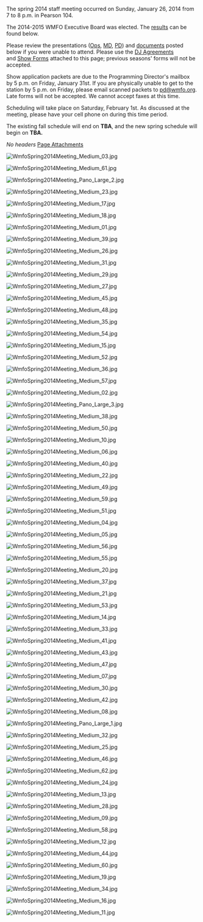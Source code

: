 The spring 2014 staff meeting occurred on Sunday, January 26, 2014 from 7 to 8 p.m. in Pearson 104.

The 2014-2015 WMFO Executive Board was elected. The [results](https://wiki.wmfo.org/@api/deki/files/721/=Spring_Staff_2014_Election.pdf "Spring Staff 2014 Election.pdf") can be found below.

Please review the presentations ([Ops](https://wiki.wmfo.org/@api/deki/files/720/=Ops-Spring14.pdf "Ops-Spring14.pdf"), [MD](https://wiki.wmfo.org/@api/deki/files/646/=MD_Presentation_Spring_2014.pdf "MD Presentation Spring 2014.pdf"), [PD](https://wiki.wmfo.org/@api/deki/files/648/=Spring_2014_PD_Presentation.pdf "Spring 2014 PD Presentation.pdf")) and [documents](https://wiki.wmfo.org/@api/deki/files/647/=ProfanityIndecencyandObscenityPolicy-2.pdf "ProfanityIndecencyandObscenityPolicy-2.pdf") posted below if you were unable to attend. Please use the [DJ Agreements](https://wiki.wmfo.org/@api/deki/files/650/=WMFO_DJ_Agreement_Form_SPR14.pdf "WMFO DJ Agreement Form_SPR14.pdf") and [Show Forms](https://wiki.wmfo.org/@api/deki/files/649/=WMFO_Show_Scheduling_Form_SPR14.pdf "WMFO Show Scheduling Form_SPR14.pdf") attached to this page; previous seasons' forms will not be accepted.

Show application packets are due to the Programming Director's mailbox by 5 p.m. on Friday, January 31st. If you are physically unable to get to the station by 5 p.m. on Friday, please email scanned packets to [pd@wmfo.org](mailto:pd@wmfo.org "mailto:pd@wmfo.org"). Late forms will not be accepted. We cannot accept faxes at this time.

Scheduling will take place on Saturday, February 1st. As discussed at the meeting, please have your cell phone on during this time period.

The existing fall schedule will end on **TBA**, and the new spring schedule will begin on **TBA.**

*No headers*
[Page Attachments](https://wiki-files.wmfo.org/Staff_Info/Staff_Meetings/Meeting_Archive/2014-Spring_Meeting)

![WmfoSpring2014Meeting_Medium_03.jpg](https://wiki-files.wmfo.org/Staff_Info/Staff_Meetings/Meeting_Archive/2014-Spring_Meeting/WmfoSpring2014Meeting_Medium_03.jpg)

![WmfoSpring2014Meeting_Medium_61.jpg](https://wiki-files.wmfo.org/Staff_Info/Staff_Meetings/Meeting_Archive/2014-Spring_Meeting/WmfoSpring2014Meeting_Medium_61.jpg)

![WmfoSpring2014Meeting_Pano_Large_2.jpg](https://wiki-files.wmfo.org/Staff_Info/Staff_Meetings/Meeting_Archive/2014-Spring_Meeting/WmfoSpring2014Meeting_Pano_Large_2.jpg)

![WmfoSpring2014Meeting_Medium_23.jpg](https://wiki-files.wmfo.org/Staff_Info/Staff_Meetings/Meeting_Archive/2014-Spring_Meeting/WmfoSpring2014Meeting_Medium_23.jpg)

![WmfoSpring2014Meeting_Medium_17.jpg](https://wiki-files.wmfo.org/Staff_Info/Staff_Meetings/Meeting_Archive/2014-Spring_Meeting/WmfoSpring2014Meeting_Medium_17.jpg)

![WmfoSpring2014Meeting_Medium_18.jpg](https://wiki-files.wmfo.org/Staff_Info/Staff_Meetings/Meeting_Archive/2014-Spring_Meeting/WmfoSpring2014Meeting_Medium_18.jpg)

![WmfoSpring2014Meeting_Medium_01.jpg](https://wiki-files.wmfo.org/Staff_Info/Staff_Meetings/Meeting_Archive/2014-Spring_Meeting/WmfoSpring2014Meeting_Medium_01.jpg)

![WmfoSpring2014Meeting_Medium_39.jpg](https://wiki-files.wmfo.org/Staff_Info/Staff_Meetings/Meeting_Archive/2014-Spring_Meeting/WmfoSpring2014Meeting_Medium_39.jpg)

![WmfoSpring2014Meeting_Medium_26.jpg](https://wiki-files.wmfo.org/Staff_Info/Staff_Meetings/Meeting_Archive/2014-Spring_Meeting/WmfoSpring2014Meeting_Medium_26.jpg)

![WmfoSpring2014Meeting_Medium_31.jpg](https://wiki-files.wmfo.org/Staff_Info/Staff_Meetings/Meeting_Archive/2014-Spring_Meeting/WmfoSpring2014Meeting_Medium_31.jpg)

![WmfoSpring2014Meeting_Medium_29.jpg](https://wiki-files.wmfo.org/Staff_Info/Staff_Meetings/Meeting_Archive/2014-Spring_Meeting/WmfoSpring2014Meeting_Medium_29.jpg)

![WmfoSpring2014Meeting_Medium_27.jpg](https://wiki-files.wmfo.org/Staff_Info/Staff_Meetings/Meeting_Archive/2014-Spring_Meeting/WmfoSpring2014Meeting_Medium_27.jpg)

![WmfoSpring2014Meeting_Medium_45.jpg](https://wiki-files.wmfo.org/Staff_Info/Staff_Meetings/Meeting_Archive/2014-Spring_Meeting/WmfoSpring2014Meeting_Medium_45.jpg)

![WmfoSpring2014Meeting_Medium_48.jpg](https://wiki-files.wmfo.org/Staff_Info/Staff_Meetings/Meeting_Archive/2014-Spring_Meeting/WmfoSpring2014Meeting_Medium_48.jpg)

![WmfoSpring2014Meeting_Medium_35.jpg](https://wiki-files.wmfo.org/Staff_Info/Staff_Meetings/Meeting_Archive/2014-Spring_Meeting/WmfoSpring2014Meeting_Medium_35.jpg)

![WmfoSpring2014Meeting_Medium_54.jpg](https://wiki-files.wmfo.org/Staff_Info/Staff_Meetings/Meeting_Archive/2014-Spring_Meeting/WmfoSpring2014Meeting_Medium_54.jpg)

![WmfoSpring2014Meeting_Medium_15.jpg](https://wiki-files.wmfo.org/Staff_Info/Staff_Meetings/Meeting_Archive/2014-Spring_Meeting/WmfoSpring2014Meeting_Medium_15.jpg)

![WmfoSpring2014Meeting_Medium_52.jpg](https://wiki-files.wmfo.org/Staff_Info/Staff_Meetings/Meeting_Archive/2014-Spring_Meeting/WmfoSpring2014Meeting_Medium_52.jpg)

![WmfoSpring2014Meeting_Medium_36.jpg](https://wiki-files.wmfo.org/Staff_Info/Staff_Meetings/Meeting_Archive/2014-Spring_Meeting/WmfoSpring2014Meeting_Medium_36.jpg)

![WmfoSpring2014Meeting_Medium_57.jpg](https://wiki-files.wmfo.org/Staff_Info/Staff_Meetings/Meeting_Archive/2014-Spring_Meeting/WmfoSpring2014Meeting_Medium_57.jpg)

![WmfoSpring2014Meeting_Medium_02.jpg](https://wiki-files.wmfo.org/Staff_Info/Staff_Meetings/Meeting_Archive/2014-Spring_Meeting/WmfoSpring2014Meeting_Medium_02.jpg)

![WmfoSpring2014Meeting_Pano_Large_3.jpg](https://wiki-files.wmfo.org/Staff_Info/Staff_Meetings/Meeting_Archive/2014-Spring_Meeting/WmfoSpring2014Meeting_Pano_Large_3.jpg)

![WmfoSpring2014Meeting_Medium_38.jpg](https://wiki-files.wmfo.org/Staff_Info/Staff_Meetings/Meeting_Archive/2014-Spring_Meeting/WmfoSpring2014Meeting_Medium_38.jpg)

![WmfoSpring2014Meeting_Medium_50.jpg](https://wiki-files.wmfo.org/Staff_Info/Staff_Meetings/Meeting_Archive/2014-Spring_Meeting/WmfoSpring2014Meeting_Medium_50.jpg)

![WmfoSpring2014Meeting_Medium_10.jpg](https://wiki-files.wmfo.org/Staff_Info/Staff_Meetings/Meeting_Archive/2014-Spring_Meeting/WmfoSpring2014Meeting_Medium_10.jpg)

![WmfoSpring2014Meeting_Medium_06.jpg](https://wiki-files.wmfo.org/Staff_Info/Staff_Meetings/Meeting_Archive/2014-Spring_Meeting/WmfoSpring2014Meeting_Medium_06.jpg)

![WmfoSpring2014Meeting_Medium_40.jpg](https://wiki-files.wmfo.org/Staff_Info/Staff_Meetings/Meeting_Archive/2014-Spring_Meeting/WmfoSpring2014Meeting_Medium_40.jpg)

![WmfoSpring2014Meeting_Medium_22.jpg](https://wiki-files.wmfo.org/Staff_Info/Staff_Meetings/Meeting_Archive/2014-Spring_Meeting/WmfoSpring2014Meeting_Medium_22.jpg)

![WmfoSpring2014Meeting_Medium_49.jpg](https://wiki-files.wmfo.org/Staff_Info/Staff_Meetings/Meeting_Archive/2014-Spring_Meeting/WmfoSpring2014Meeting_Medium_49.jpg)

![WmfoSpring2014Meeting_Medium_59.jpg](https://wiki-files.wmfo.org/Staff_Info/Staff_Meetings/Meeting_Archive/2014-Spring_Meeting/WmfoSpring2014Meeting_Medium_59.jpg)

![WmfoSpring2014Meeting_Medium_51.jpg](https://wiki-files.wmfo.org/Staff_Info/Staff_Meetings/Meeting_Archive/2014-Spring_Meeting/WmfoSpring2014Meeting_Medium_51.jpg)

![WmfoSpring2014Meeting_Medium_04.jpg](https://wiki-files.wmfo.org/Staff_Info/Staff_Meetings/Meeting_Archive/2014-Spring_Meeting/WmfoSpring2014Meeting_Medium_04.jpg)

![WmfoSpring2014Meeting_Medium_05.jpg](https://wiki-files.wmfo.org/Staff_Info/Staff_Meetings/Meeting_Archive/2014-Spring_Meeting/WmfoSpring2014Meeting_Medium_05.jpg)

![WmfoSpring2014Meeting_Medium_56.jpg](https://wiki-files.wmfo.org/Staff_Info/Staff_Meetings/Meeting_Archive/2014-Spring_Meeting/WmfoSpring2014Meeting_Medium_56.jpg)

![WmfoSpring2014Meeting_Medium_55.jpg](https://wiki-files.wmfo.org/Staff_Info/Staff_Meetings/Meeting_Archive/2014-Spring_Meeting/WmfoSpring2014Meeting_Medium_55.jpg)

![WmfoSpring2014Meeting_Medium_20.jpg](https://wiki-files.wmfo.org/Staff_Info/Staff_Meetings/Meeting_Archive/2014-Spring_Meeting/WmfoSpring2014Meeting_Medium_20.jpg)

![WmfoSpring2014Meeting_Medium_37.jpg](https://wiki-files.wmfo.org/Staff_Info/Staff_Meetings/Meeting_Archive/2014-Spring_Meeting/WmfoSpring2014Meeting_Medium_37.jpg)

![WmfoSpring2014Meeting_Medium_21.jpg](https://wiki-files.wmfo.org/Staff_Info/Staff_Meetings/Meeting_Archive/2014-Spring_Meeting/WmfoSpring2014Meeting_Medium_21.jpg)

![WmfoSpring2014Meeting_Medium_53.jpg](https://wiki-files.wmfo.org/Staff_Info/Staff_Meetings/Meeting_Archive/2014-Spring_Meeting/WmfoSpring2014Meeting_Medium_53.jpg)

![WmfoSpring2014Meeting_Medium_14.jpg](https://wiki-files.wmfo.org/Staff_Info/Staff_Meetings/Meeting_Archive/2014-Spring_Meeting/WmfoSpring2014Meeting_Medium_14.jpg)

![WmfoSpring2014Meeting_Medium_33.jpg](https://wiki-files.wmfo.org/Staff_Info/Staff_Meetings/Meeting_Archive/2014-Spring_Meeting/WmfoSpring2014Meeting_Medium_33.jpg)

![WmfoSpring2014Meeting_Medium_41.jpg](https://wiki-files.wmfo.org/Staff_Info/Staff_Meetings/Meeting_Archive/2014-Spring_Meeting/WmfoSpring2014Meeting_Medium_41.jpg)

![WmfoSpring2014Meeting_Medium_43.jpg](https://wiki-files.wmfo.org/Staff_Info/Staff_Meetings/Meeting_Archive/2014-Spring_Meeting/WmfoSpring2014Meeting_Medium_43.jpg)

![WmfoSpring2014Meeting_Medium_47.jpg](https://wiki-files.wmfo.org/Staff_Info/Staff_Meetings/Meeting_Archive/2014-Spring_Meeting/WmfoSpring2014Meeting_Medium_47.jpg)

![WmfoSpring2014Meeting_Medium_07.jpg](https://wiki-files.wmfo.org/Staff_Info/Staff_Meetings/Meeting_Archive/2014-Spring_Meeting/WmfoSpring2014Meeting_Medium_07.jpg)

![WmfoSpring2014Meeting_Medium_30.jpg](https://wiki-files.wmfo.org/Staff_Info/Staff_Meetings/Meeting_Archive/2014-Spring_Meeting/WmfoSpring2014Meeting_Medium_30.jpg)

![WmfoSpring2014Meeting_Medium_42.jpg](https://wiki-files.wmfo.org/Staff_Info/Staff_Meetings/Meeting_Archive/2014-Spring_Meeting/WmfoSpring2014Meeting_Medium_42.jpg)

![WmfoSpring2014Meeting_Medium_08.jpg](https://wiki-files.wmfo.org/Staff_Info/Staff_Meetings/Meeting_Archive/2014-Spring_Meeting/WmfoSpring2014Meeting_Medium_08.jpg)

![WmfoSpring2014Meeting_Pano_Large_1.jpg](https://wiki-files.wmfo.org/Staff_Info/Staff_Meetings/Meeting_Archive/2014-Spring_Meeting/WmfoSpring2014Meeting_Pano_Large_1.jpg)

![WmfoSpring2014Meeting_Medium_32.jpg](https://wiki-files.wmfo.org/Staff_Info/Staff_Meetings/Meeting_Archive/2014-Spring_Meeting/WmfoSpring2014Meeting_Medium_32.jpg)

![WmfoSpring2014Meeting_Medium_25.jpg](https://wiki-files.wmfo.org/Staff_Info/Staff_Meetings/Meeting_Archive/2014-Spring_Meeting/WmfoSpring2014Meeting_Medium_25.jpg)

![WmfoSpring2014Meeting_Medium_46.jpg](https://wiki-files.wmfo.org/Staff_Info/Staff_Meetings/Meeting_Archive/2014-Spring_Meeting/WmfoSpring2014Meeting_Medium_46.jpg)

![WmfoSpring2014Meeting_Medium_62.jpg](https://wiki-files.wmfo.org/Staff_Info/Staff_Meetings/Meeting_Archive/2014-Spring_Meeting/WmfoSpring2014Meeting_Medium_62.jpg)

![WmfoSpring2014Meeting_Medium_24.jpg](https://wiki-files.wmfo.org/Staff_Info/Staff_Meetings/Meeting_Archive/2014-Spring_Meeting/WmfoSpring2014Meeting_Medium_24.jpg)

![WmfoSpring2014Meeting_Medium_13.jpg](https://wiki-files.wmfo.org/Staff_Info/Staff_Meetings/Meeting_Archive/2014-Spring_Meeting/WmfoSpring2014Meeting_Medium_13.jpg)

![WmfoSpring2014Meeting_Medium_28.jpg](https://wiki-files.wmfo.org/Staff_Info/Staff_Meetings/Meeting_Archive/2014-Spring_Meeting/WmfoSpring2014Meeting_Medium_28.jpg)

![WmfoSpring2014Meeting_Medium_09.jpg](https://wiki-files.wmfo.org/Staff_Info/Staff_Meetings/Meeting_Archive/2014-Spring_Meeting/WmfoSpring2014Meeting_Medium_09.jpg)

![WmfoSpring2014Meeting_Medium_58.jpg](https://wiki-files.wmfo.org/Staff_Info/Staff_Meetings/Meeting_Archive/2014-Spring_Meeting/WmfoSpring2014Meeting_Medium_58.jpg)

![WmfoSpring2014Meeting_Medium_12.jpg](https://wiki-files.wmfo.org/Staff_Info/Staff_Meetings/Meeting_Archive/2014-Spring_Meeting/WmfoSpring2014Meeting_Medium_12.jpg)

![WmfoSpring2014Meeting_Medium_44.jpg](https://wiki-files.wmfo.org/Staff_Info/Staff_Meetings/Meeting_Archive/2014-Spring_Meeting/WmfoSpring2014Meeting_Medium_44.jpg)

![WmfoSpring2014Meeting_Medium_60.jpg](https://wiki-files.wmfo.org/Staff_Info/Staff_Meetings/Meeting_Archive/2014-Spring_Meeting/WmfoSpring2014Meeting_Medium_60.jpg)

![WmfoSpring2014Meeting_Medium_19.jpg](https://wiki-files.wmfo.org/Staff_Info/Staff_Meetings/Meeting_Archive/2014-Spring_Meeting/WmfoSpring2014Meeting_Medium_19.jpg)

![WmfoSpring2014Meeting_Medium_34.jpg](https://wiki-files.wmfo.org/Staff_Info/Staff_Meetings/Meeting_Archive/2014-Spring_Meeting/WmfoSpring2014Meeting_Medium_34.jpg)

![WmfoSpring2014Meeting_Medium_16.jpg](https://wiki-files.wmfo.org/Staff_Info/Staff_Meetings/Meeting_Archive/2014-Spring_Meeting/WmfoSpring2014Meeting_Medium_16.jpg)

![WmfoSpring2014Meeting_Medium_11.jpg](https://wiki-files.wmfo.org/Staff_Info/Staff_Meetings/Meeting_Archive/2014-Spring_Meeting/WmfoSpring2014Meeting_Medium_11.jpg)
